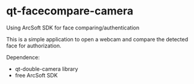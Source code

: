 # qt-facecompare-camera
Using ArcSoft SDK for face comparing/authentication

This is a simple application to open a webcam and compare the detected face for authorization.

Dependence:
- qt-double-camera library
- free ArcSoft SDK
